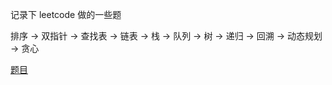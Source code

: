 记录下 leetcode 做的一些题

排序 -> 双指针 -> 查找表 -> 链表 ->  栈 -> 队列 -> 树 -> 递归 -> 回溯 -> 动态规划 -> 贪心

[题目](https://github.com/chun1hao/leetcode/issues)
